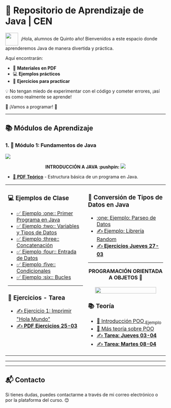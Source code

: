 # 🚀 Repositorio de Aprendizaje de Java   | CEN 

<img src="https://media.giphy.com/media/hvRJCLFzcasrR4ia7z/giphy.gif" width="40" height="40" style="vertical-align: middle; margin-right: 5px;"> ¡Hola, alumnos de Quinto año! Bienvenidos a este espacio donde aprenderemos Java de manera divertida y práctica.  

Aquí encontrarán:  
- 📄 **Materiales en PDF**   
- 💻 **Ejemplos prácticos**   
- 📝 **Ejercicios para practicar**

 
💡 No tengan miedo de experimentar con el código y cometer errores, ¡así es como realmente se aprende!

🚀  ¡Vamos a programar! 🎯  
 

---

## 📚 Módulos de Aprendizaje  

### 1. **:beginner: Módulo 1: Fundamentos de Java**  


<img src="https://user-images.githubusercontent.com/73097560/115834477-dbab4500-a447-11eb-908a-139a6edaec5c.gif">         
<p align="center">
<strong>INTRODUCCIÓN A JAVA :pushpin:</strong>
<img src="https://user-images.githubusercontent.com/73097560/115834477-dbab4500-a447-11eb-908a-139a6edaec5c.gif">         


</p>





- <a href="https://drive.google.com/file/d/1PvihPOcMbT9BSmoA-2Irvaia9_pgCbXv/view?usp=sharing" target="_blank">📄 <b>PDF Teórico</b></a> - Estructura básica de un programa en Java.


<table>
  <tr>
    <td valign="top" width="50%">

<h3>💻 Ejemplos de Clase</h3>

<ul>
  <li><a href="Ejemplo-Clases/HolaQuinto.java" target="_blank">✅ Ejemplo :one:: Primer Programa en Java</a></li>
  <li><a href="Ejemplo-Clases/HolaQuinto.java" target="_blank">✅ Ejemplo :two:: Variables y Tipos de Datos</a></li>
  <li><a href="Ejemplo-Clases/ConcatenacionTexto.java" target="_blank">✅ Ejemplo :three:: Concatenación</a></li>
  <li><a href="Ejemplo-Clases/EntradaDeDatos.java" target="_blank">✅ Ejemplo :four:: Entrada de Datos</a></li>
  <li><a href="Ejemplo-Clases/Condicionales" target="_blank">✅ Ejemplo :five:: Condicionales</a></li>
  <li><a href="Ejemplo-Clases/Bucles" target="_blank">✅ Ejemplo :six:: Bucles</a></li>
</ul>

<hr>

<h3>📝 Ejercicios - Tarea</h3>

<ul>
  <li><a href="Ejemplo-Clases/HolaQuinto.java" target="_blank">✍️ Ejercicio 1: Imprimir "Hola Mundo"</a></li>
  <li><a href="https://docs.google.com/document/d/197Jj-0qkYLfQORIxvMjSFOuFhDOM5oP1/edit?usp=sharing&ouid=113929804567646841132&rtpof=true&sd=true" target="_blank">✍️ <b>PDF Ejercicios 25-03</b></a></li>
</ul>

</td>
<td valign="top" width="50%">

<h3>📄 Conversión de Tipos de Datos en Java</h3>

<ul>
  <li><a href="Ejemplo-Clases/Conversion_Datos/ParseoDatos.java" target="_blank">:one: Ejemplo: Parseo de Datos</a></li>
  <li><a href="Ejemplo-Clases/LibreriaRandom" target="_blank">✍️ Ejemplo: Librería Random</a></li>
  <li><a href="https://docs.google.com/document/d/1RRfFrvHuLn2hfll0lPg1hcVPLYDlNQRJ/edit?usp=sharing&ouid=113929804567646841132&rtpof=true&sd=true" target="_blank">✍️ <b>Ejercicios Jueves 27-03</b></a></li>
</ul>

<hr>

<p align="center">
  <strong>PROGRAMACIÓN ORIENTADA A OBJETOS 📌</strong><br><br>
  <img src="https://user-images.githubusercontent.com/73097560/115834477-dbab4500-a447-11eb-908a-139a6edaec5c.gif" width="90%">
</p>

<h3>📚 Teoría</h3>

<ul>
  <li><a href="https://docs.google.com/document/d/1ehwOvbfz_Qor9xM1GPexBVoYSYJF0XY3/edit?usp=sharing&ouid=113929804567646841132&rtpof=true&sd=true" target="_blank">📄 Introducción POO <sub>Ejemplo</sub></a></li>
  <li><a href="https://docs.google.com/document/d/1argteP9DzCS_erEmnzjK536YpWNIEdYfpiH7o4XjihQ/edit?usp=sharing" target="_blank">📄 Más teoría sobre POO</a></li>
  <li><a href="https://docs.google.com/document/d/1laEHmI5n88DhCel93EacpsK955VmdSkx-mb2utGwFwU/edit?usp=sharing" target="_blank">✍️ <b>Tarea: Jueves 03-04</b></a></li>
  <li><a href="https://docs.google.com/document/d/15biim3gGLuFIG_HryXZWvCa_wscg_OL85lJQIKMN6PI/edit?usp=sharing" target="_blank">✍️ <b>Tarea: Martes 08-04</b></a></li>


</ul>

</td>
  </tr>
</table>

---
<!--
### 2. **:dart: Módulo 2: Control de Flujo (Condicionales y Bucles)**  

<details>
  <summary>⚡ Haz clic para ver los temas</summary>  

  - [📄 **PDF Teórico**](ruta-al-pdf) - Explicación sobre `if`, `else`, `switch` y bucles (`for`, `while`).  
  - **💻 Ejemplos de Clase**:  
    - [✅ Ejemplo 1: Uso de `if` y `else`](ruta-al-archivo-java)  
    - [✅ Ejemplo 2: Bucle `for`](ruta-al-archivo-java)  
  - **📝 Ejercicios**:  
    - [✍️ Ejercicio 1: Determinar si un número es par o impar](ruta-al-ejercicio)  
    - [✍️ Ejercicio 2: Imprimir los números del 1 al 10 usando un bucle](ruta-al-ejercicio)  

</details>  

---

### 3. **:gear: Módulo 3: Programación Orientada a Objetos**  

<details>
  <summary>🔍 Haz clic para ver los temas</summary>  

  - [📄 **PDF Teórico**](ruta-al-pdf) - Conceptos clave de POO en Java.  
  - **💻 Ejemplos de Clase**:  
    - [✅ Ejemplo 1: Clases y Objetos](ruta-al-archivo-java)  
    - [✅ Ejemplo 2: Herencia y Polimorfismo](ruta-al-archivo-java)  
  - **📝 Ejercicios**:  
    - [✍️ Ejercicio 1: Crear una clase `Persona` con atributos y métodos](ruta-al-ejercicio)  
    - [✍️ Ejercicio 2: Implementar una jerarquía de vehículos](ruta-al-ejercicio)  

</details>  

---

### 4. **:warning: Módulo 4: Manejo de Excepciones**  

<details>
  <summary>⚠️ Haz clic para ver los temas</summary>  

  - [📄 **PDF Teórico**](ruta-al-pdf) - Cómo manejar errores en Java.  
  - **💻 Ejemplos de Clase**:  
    - [✅ Ejemplo 1: Uso de `try`, `catch` y `finally`](ruta-al-archivo-java)  
    - [✅ Ejemplo 2: Excepciones personalizadas](ruta-al-archivo-java)  
  - **📝 Ejercicios**:  
    - [✍️ Ejercicio 1: Capturar una excepción por entrada inválida](ruta-al-ejercicio)  
    - [✍️ Ejercicio 2: Crear una excepción personalizada para un sistema bancario](ruta-al-ejercicio)  

</details>  

---

### 5. **:package: Módulo 5: Colecciones y Streams**  

<details>
  <summary>📦 Haz clic para ver los temas</summary>  

  - [📄 **PDF Teórico**](ruta-al-pdf) - Introducción a `List`, `Set`, `Map` y Streams en Java.  
  - **💻 Ejemplos de Clase**:  
    - [✅ Ejemplo 1: Listas y Conjuntos](ruta-al-archivo-java)  
    - [✅ Ejemplo 2: Uso de `Streams`](ruta-al-archivo-java)  
  - **📝 Ejercicios**:  
    - [✍️ Ejercicio 1: Crear una lista de números y ordenarlos](ruta-al-ejercicio)  
    - [✍️ Ejercicio 2: Leer datos desde un archivo con Streams](ruta-al-ejercicio)  

</details>  

---

## 🤝 Contribuciones  

Si tienes sugerencias o deseas agregar más ejemplos, ¡haz un **pull request**! 🚀  
-->
---

## 📬 Contacto  

Si tienes dudas, puedes contactarme a través de mi correo electrónico o por la plataforma del curso. 😊  

